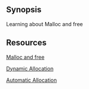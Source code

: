 ## Synopsis

Learning about Malloc and free

## Resources

[Malloc and free](https://docs.google.com/presentation/d/1awucWwPvD8BU783JVqzDXeSerU7eB504M6xRKKZndAI/edit#slide=id.p)

[Dynamic Allocation](https://www.youtube.com/watch?v=xDVC3wKjS64)

[Automatic Allocation](https://intranet.hbtn.io/concepts/62)

